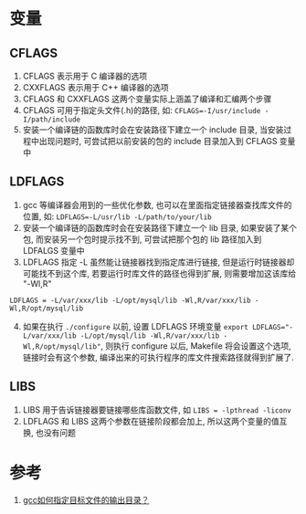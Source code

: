 # 变量

## CFLAGS

1. CFLAGS 表示用于 C 编译器的选项
2. CXXFLAGS 表示用于 C++ 编译器的选项
3. CFLAGS 和 CXXFLAGS 这两个变量实际上涵盖了编译和汇编两个步骤
4. CFLAGS 可用于指定头文件(.h)的路径, 如: `CFLAGS=-I/usr/include -I/path/include`
5. 安装一个编译链的函数库时会在安装路径下建立一个 include 目录, 当安装过程中出现问题时, 可尝试把以前安装的包的 include 目录加入到 CFLAGS 变量中

## LDFLAGS

1. gcc 等编译器会用到的一些优化参数, 也可以在里面指定链接器查找库文件的位置, 如: `LDFLAGS=-L/usr/lib -L/path/to/your/lib`
2. 安装一个编译链的函数库时会在安装路径下建立一个 lib 目录, 如果安装了某个包, 而安装另一个包时提示找不到, 可尝试把那个包的 lib 路径加入到 LDFALGS 变量中
3. LDFLAGS 指定 -L 虽然能让链接器找到指定库进行链接, 但是运行时链接器却可能找不到这个库, 若要运行时库文件的路径也得到扩展, 则需要增加这该库给 "-Wl,R"

`LDFLAGS = -L/var/xxx/lib -L/opt/mysql/lib -Wl,R/var/xxx/lib -Wl,R/opt/mysql/lib`

4. 如果在执行 `./configure` 以前, 设置 LDFLAGS 环境变量 `export LDFLAGS="-L/var/xxx/lib -L/opt/mysql/lib -Wl,R/var/xxx/lib -Wl,R/opt/mysql/lib"`, 则执行 configure 以后, Makefile 将会设置这个选项, 链接时会有这个参数, 编译出来的可执行程序的库文件搜索路径就得到扩展了.

## LIBS

1. LIBS 用于告诉链接器要链接哪些库函数文件, 如 `LIBS = -lpthread -liconv`
2. LDFLAGS 和 LIBS 这两个参数在链接阶段都会加上, 所以这两个变量的值互换, 也没有问题

# 参考

1. [gcc如何指定目标文件的输出目录？](http://bbs.csdn.net/topics/90512346)
